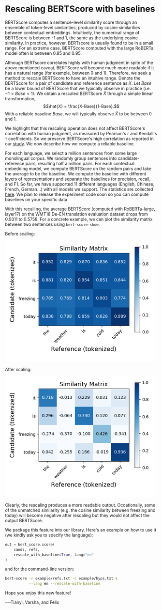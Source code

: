 # Rescaling BERTScore with baselines

BERTScore computes a sentence-level similarity score through an ensemble of token-level similarities, 
produced by cosine similarities between contextual embeddings. 
Intuitively, the numerical range of BERTScore is between -1 and 1, the same as the underlying cosine similarity.
In practice, however, BERTscore is usually found to be in a small range. 
For an extreme case, BERTScore computed with the large RoBERTa model often is between 0.85 and 0.95.

Although BERTscore correlates highly with human judgment in spite of the above mentioned caveat, BERTScore will
become much more readable if it has a natural range (for example, between 0 and 1).
Therefore, we seek a method to rescale BERTScore to have an intuitive range.
Denote the BERTScore for a pair of candidate and reference sentence as $X$.
Let $Base$ be a lower bound of BERTScore that we typically observe in practice (i.e. $-1 < Base < 1$).
We obtain a rescaled BERTScore $\hat{X}$ through a simple linear transformation, 
$$\hat{X} = \frac{X-Base}{1-Base}.$$
With a reliable baseline $Base$, we will typically observe $\hat{X}$ to be between 0 and 1.

We highlight that this rescaling operation does not affect BERTScore's correlation with human judgment, as measured by Pearson's $r$ and Kendall's $\tau$ coefficients. So we preserve BERTScore's high correlation as reported in our [study](https://arxiv.org/abs/1904.09675).
We now describe how we compute a reliable baseline.

For each language, we select a million sentences from some large monolingual corpus.
We randomly group sentences into candidate-reference pairs, resulting half a million pairs.
For each contextual embedding model, we compute BERTScore on the random pairs and take the average to be the baseline.
We compute the baseline with different layers of representations and separate the baselines for precision, recall, and F1.
So far, we have supported 11 different languages (English, Chinese, French, German...) with all models we support.
The statistics are collected [here](../rescale_baseline). We plan to release the experiment code soon so you can compute baselines on your specific data.

With this recalling, the average BERTScore (computed with RoBERTa-large, layer17) on the WMT18 De-EN translation evaluation dataset drops from 0.9311 to 0.5758.
For a concrete example, we can plot the similarity matrix between two sentences using `bert-score-show`.

Before scaling:

![](./static/before.png)

After scaling:

![](./static/after.png)

Clearly, the rescaling produces a more readable output. Occationally, some of the unmatched similarity (e.g. the cosine similarity between freezing and today) will become negative after rescaling but they would not affect the output BERTScore.

We package this feature into our library. Here's an example on how to use it (we kindly ask you to specify the language):
```python
out = bert_score.score(
    cands, refs, 
    rescale_with_baseline=True, lang="en"
)
```
and for the command-line version:
```bash
bert-score -r example/refs.txt -c example/hyps.txt \
           --lang en --rescale-with-baseline
```



Hope you enjoy this new feature!

---Tianyi, Varsha, and Felix